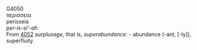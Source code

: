 G4050  
περισσεία  
perisseia  
*per-is-si‘-ah*  
From [4052](g4052) *surplusage*, that is, *superabundance:* - abundance
(-ant, \[-ly\]), superfluity.  
